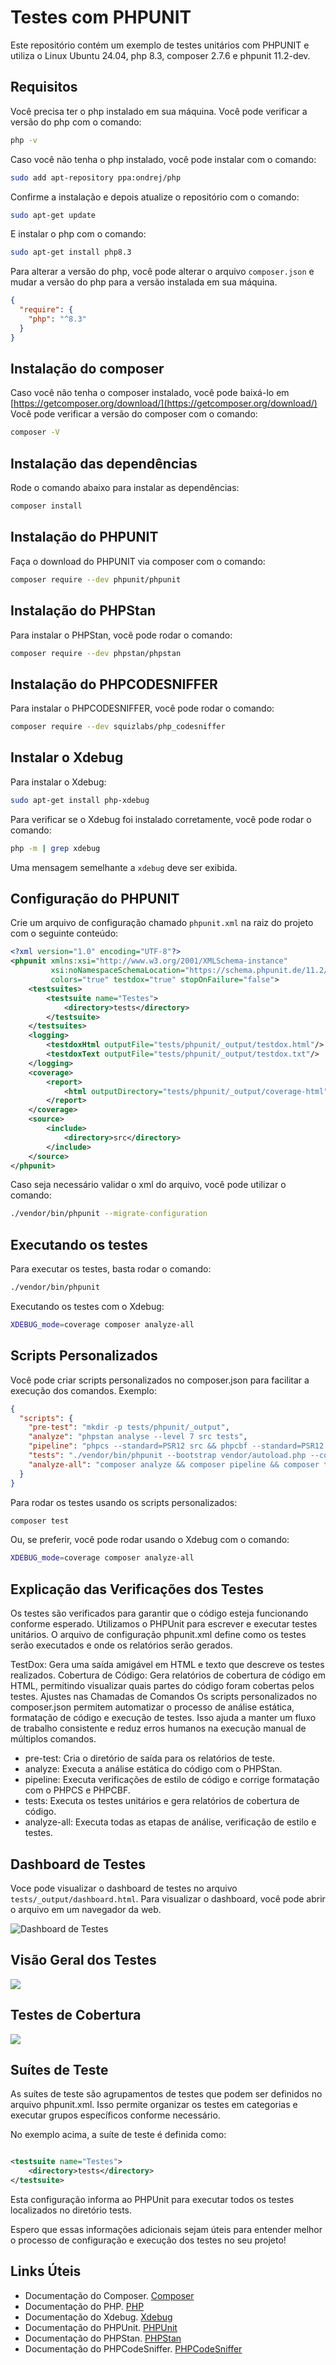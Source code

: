 # Testes com PHPUNIT

Este repositório contém um exemplo de testes unitários com PHPUNIT e utiliza o Linux Ubuntu 24.04, php 8.3, composer
2.7.6 e phpunit
11.2-dev.

## Requisitos

Você precisa ter o php instalado em sua máquina. Você pode verificar a versão do php com o comando:

```bash
php -v
```

Caso você não tenha o php instalado, você pode instalar com o comando:

```bash
sudo add apt-repository ppa:ondrej/php
```

Confirme a instalação e depois atualize o repositório com o comando:

```bash
sudo apt-get update
```

E instalar o php com o comando:

```bash
sudo apt-get install php8.3
```

Para alterar a versão do php, você pode alterar o arquivo `composer.json` e mudar a versão do php para a versão
instalada em sua máquina.

```json
{
  "require": {
    "php": "^8.3"
  }
}
```

## Instalação do composer

Caso você não tenha o composer instalado, você pode baixá-lo
em [https://getcomposer.org/download/](https://getcomposer.org/download/)
Você pode verificar a versão do composer com o comando:

```bash
composer -V
```

## Instalação das dependências

Rode o comando abaixo para instalar as dependências:

```bash
composer install
```

## Instalação do PHPUNIT

Faça o download do PHPUNIT via composer com o comando:

```bash
composer require --dev phpunit/phpunit
```

## Instalação do PHPStan

Para instalar o PHPStan, você pode rodar o comando:

```bash
composer require --dev phpstan/phpstan
```

## Instalação do PHPCODESNIFFER

Para instalar o PHPCODESNIFFER, você pode rodar o comando:

```bash
composer require --dev squizlabs/php_codesniffer
```

## Instalar o Xdebug

Para instalar o Xdebug:

```bash
sudo apt-get install php-xdebug
```

Para verificar se o Xdebug foi instalado corretamente, você pode rodar o comando:

```bash
php -m | grep xdebug
```

Uma mensagem semelhante a `xdebug` deve ser exibida.

## Configuração do PHPUNIT

Crie um arquivo de configuração chamado `phpunit.xml` na raiz do projeto com o seguinte conteúdo:

```xml
<?xml version="1.0" encoding="UTF-8"?>
<phpunit xmlns:xsi="http://www.w3.org/2001/XMLSchema-instance"
         xsi:noNamespaceSchemaLocation="https://schema.phpunit.de/11.2/phpunit.xsd" bootstrap="vendor/autoload.php"
         colors="true" testdox="true" stopOnFailure="false">
    <testsuites>
        <testsuite name="Testes">
            <directory>tests</directory>
        </testsuite>
    </testsuites>
    <logging>
        <testdoxHtml outputFile="tests/phpunit/_output/testdox.html"/>
        <testdoxText outputFile="tests/phpunit/_output/testdox.txt"/>
    </logging>
    <coverage>
        <report>
            <html outputDirectory="tests/phpunit/_output/coverage-html"/>
        </report>
    </coverage>
    <source>
        <include>
            <directory>src</directory>
        </include>
    </source>
</phpunit>
```

Caso seja necessário validar o xml do arquivo, você pode utilizar o comando:

```bash
./vendor/bin/phpunit --migrate-configuration
```

## Executando os testes

Para executar os testes, basta rodar o comando:

```bash
./vendor/bin/phpunit
``` 

Executando os testes com o Xdebug:

```bash
XDEBUG_mode=coverage composer analyze-all
```  

## Scripts Personalizados

Você pode criar scripts personalizados no composer.json para facilitar a execução dos comandos. Exemplo:

```json
{
  "scripts": {
    "pre-test": "mkdir -p tests/phpunit/_output",
    "analyze": "phpstan analyse --level 7 src tests",
    "pipeline": "phpcs --standard=PSR12 src && phpcbf --standard=PSR12 src",
    "tests": "./vendor/bin/phpunit --bootstrap vendor/autoload.php --coverage-html tests/phpunit/_output/coverage-html",
    "analyze-all": "composer analyze && composer pipeline && composer tests"
  }
}
```

Para rodar os testes usando os scripts personalizados:

```bash
composer test
```

Ou, se preferir, você pode rodar usando o Xdebug com o comando:

```bash
XDEBUG_mode=coverage composer analyze-all
```

## Explicação das Verificações dos Testes

Os testes são verificados para garantir que o código esteja funcionando conforme esperado. Utilizamos o PHPUnit para
escrever e executar testes unitários. O arquivo de configuração phpunit.xml define como os testes serão executados e
onde os relatórios serão gerados.

TestDox: Gera uma saída amigável em HTML e texto que descreve os testes realizados.
Cobertura de Código: Gera relatórios de cobertura de código em HTML, permitindo visualizar quais partes do código foram
cobertas pelos testes.
Ajustes nas Chamadas de Comandos
Os scripts personalizados no composer.json permitem automatizar o processo de análise estática, formatação de código e
execução de testes. Isso ajuda a manter um fluxo de trabalho consistente e reduz erros humanos na execução manual de
múltiplos comandos.

- pre-test: Cria o diretório de saída para os relatórios de teste.
- analyze: Executa a análise estática do código com o PHPStan.
- pipeline: Executa verificações de estilo de código e corrige formatação com o PHPCS e PHPCBF.
- tests: Executa os testes unitários e gera relatórios de cobertura de código.
- analyze-all: Executa todas as etapas de análise, verificação de estilo e testes.

## Dashboard de Testes

Voce pode visualizar o dashboard de testes no arquivo `tests/_output/dashboard.html`. Para visualizar o dashboard, você
pode
abrir o arquivo em um navegador da web.

<img src="dashboard.png" alt="Dashboard de Testes" />

## Visão Geral dos Testes

<img src="visao_geral.png">

## Testes de Cobertura

<img src="visao_classe.png">

## Suítes de Teste

As suítes de teste são agrupamentos de testes que podem ser definidos no arquivo phpunit.xml. Isso permite organizar os
testes em categorias e executar grupos específicos conforme necessário.

No exemplo acima, a suíte de teste é definida como:

```xml

<testsuite name="Testes">
    <directory>tests</directory>
</testsuite>
```

Esta configuração informa ao PHPUnit para executar todos os testes localizados no diretório tests.

Espero que essas informações adicionais sejam úteis para entender melhor o processo de configuração e execução dos
testes no seu projeto!

## Links Úteis

- Documentação do Composer. [Composer](https://getcomposer.org/)
- Documentação do PHP. [PHP](https://www.php.net/)
- Documentação do Xdebug. [Xdebug](https://xdebug.org/)
- Documentação do PHPUnit. [PHPUnit](https://phpunit.de/index.html)
- Documentação do PHPStan. [PHPStan](https://phpstan.org/user-guide/getting-started)
- Documentação do PHPCodeSniffer. [PHPCodeSniffer](https://github.com/squizlabs/PHP_CodeSniffer)